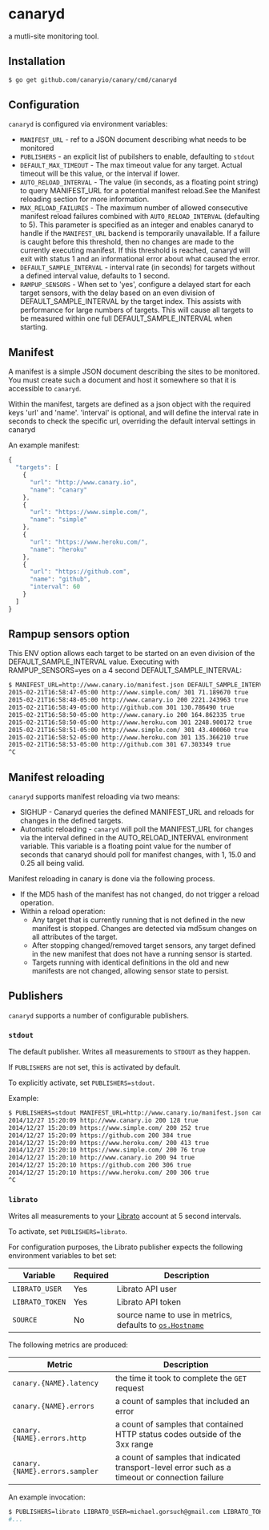 canaryd
======

a mutli-site monitoring tool.

## Installation

```sh
$ go get github.com/canaryio/canary/cmd/canaryd
```

## Configuration

`canaryd` is configured via environment variables:

* `MANIFEST_URL` - ref to a JSON document describing what needs to be monitored
* `PUBLISHERS` - an explicit list of pubilshers to enable, defaulting to `stdout`
* `DEFAULT_MAX_TIMEOUT` - The max timeout value for any target. Actual timeout will be this value, or the interval if lower.
* `AUTO_RELOAD_INTERVAL` - The value (in seconds, as a floating point string) to query MANIFEST_URL for a potential manifest reload.See the Manifest reloading section for more information.
* `MAX_RELOAD_FAILURES` - The maximum number of allowed consecutive manifest reload failures combined with `AUTO_RELOAD_INTERVAL` (defaulting to 5). This parameter is specified as an integer and enables canaryd to handle if the `MANIFEST_URL` backend is temporarily unavailable. If a failure is caught before this threshold, then no changes are made to the currently executing manifest. If this threshold is reached, canaryd will exit with status 1 and an informational error about what caused the error. 
* `DEFAULT_SAMPLE_INTERVAL` - interval rate (in seconds) for targets without a defined interval value, defaults to 1 second.
* `RAMPUP_SENSORS` - When set to 'yes', configure a delayed start for each target sensors, with the delay based on an even division of DEFAULT_SAMPLE_INTERVAL by the target index. This assists with performance for large numbers of targets. This will cause all targets to be measured within one full DEFAULT_SAMPLE_INTERVAL when starting.

## Manifest

A manifest is a simple JSON document describing the sites to be monitored.  You must create such a document and host it somewhere so that it is accessible to `canaryd`.

Within the manifest, targets are defined as a json object with the required keys 'url' and 'name'. 'interval' is optional, and will define the interval rate in seconds to check the specific url, overriding the default interval settings in canaryd

An example manifest:

```js
{
  "targets": [
    {
      "url": "http://www.canary.io",
      "name": "canary"
    },
    {
      "url": "https://www.simple.com/",
      "name": "simple"
    },
    {
      "url": "https://www.heroku.com/",
      "name": "heroku"
    },
    {
      "url": "https://github.com",
      "name": "github",
      "interval": 60
    }
  ]
}
```

## Rampup sensors option

This ENV option allows each target to be started on an even division of the DEFAULT_SAMPLE_INTERVAL value. Executing with RAMPUP_SENSORS=yes on
a 4 second DEFAULT_SAMPLE_INTERVAL:

```sh
$ MANIFEST_URL=http://www.canary.io/manifest.json DEFAULT_SAMPLE_INTERVAL=4 RAMPUP_SENSORS=yes ./canaryd
2015-02-21T16:58:47-05:00 http://www.simple.com/ 301 71.189670 true
2015-02-21T16:58:48-05:00 http://www.canary.io 200 2221.243963 true
2015-02-21T16:58:49-05:00 http://github.com 301 130.786490 true
2015-02-21T16:58:50-05:00 http://www.canary.io 200 164.862335 true
2015-02-21T16:58:50-05:00 http://www.heroku.com 301 2248.900172 true
2015-02-21T16:58:51-05:00 http://www.simple.com/ 301 43.400060 true
2015-02-21T16:58:52-05:00 http://www.heroku.com 301 135.366210 true
2015-02-21T16:58:53-05:00 http://github.com 301 67.303349 true
^C
```

## Manifest reloading

`canaryd` supports manifest reloading via two means:

- SIGHUP - Canaryd queries the defined MANIFEST_URL and reloads for changes in the defined targets.
- Automatic reloading - `canaryd` will poll the MANIFEST_URL for changes via the interval defined in the AUTO_RELOAD_INTERVAL environment variable. This variable is a floating point value for the number of seconds that canaryd should poll for manifest changes, with 1, 15.0 and 0.25 all being valid. 

Manifest reloading in canary is done via the following process.
- If the MD5 hash of the manifest has not changed, do not trigger a reload operation.
- Within a reload operation:
    - Any target that is currently running that is not defined in the new manifest is stopped. Changes are detected via md5sum changes on all attributes of the target.
    - After stopping changed/removed target sensors, any target defined in the new manifest that does not have a running sensor is started.
    - Targets running with identical definitions in the old and new manifests are not changed, allowing sensor state to persist.

## Publishers

`canaryd` supports a number of configurable publishers.

### `stdout`

The default publisher.  Writes all measurements to `STDOUT` as they happen.

If `PUBLISHERS` are not set, this is activated by default.

To explicitly activate, set `PUBLISHERS=stdout`.

Example:

```sh
$ PUBLISHERS=stdout MANIFEST_URL=http://www.canary.io/manifest.json canaryd
2014/12/27 15:20:09 http://www.canary.io 200 128 true
2014/12/27 15:20:09 https://www.simple.com/ 200 252 true
2014/12/27 15:20:09 https://github.com 200 384 true
2014/12/27 15:20:09 https://www.heroku.com/ 200 413 true
2014/12/27 15:20:10 https://www.simple.com/ 200 76 true
2014/12/27 15:20:10 http://www.canary.io 200 94 true
2014/12/27 15:20:10 https://github.com 200 306 true
2014/12/27 15:20:10 https://www.heroku.com/ 200 306 true
^C
```

### `librato`

Writes all measurements to your [Librato](https://www.librato.com/) account at 5 second intervals.

To activate, set `PUBLISHERS=librato`.

For configuration purposes, the Librato publisher expects the following environment variables to bet set:

| Variable | Required | Description |
| -------- | -------- | ----------- |
| `LIBRATO_USER` | Yes | Librato API user |
| `LIBRATO_TOKEN` | Yes | Librato API token |
| `SOURCE` | No | source name to use in metrics, defaults to [`os.Hostname`](http://golang.org/pkg/os/#Hostname) |

The following metrics are produced:

| Metric | Description |
| ------ | ----------- |
| `canary.{NAME}.latency` | the time it took to complete the `GET` request |
| `canary.{NAME}.errors` | a count of samples that included an error |
| `canary.{NAME}.errors.http` | a count of samples that contained HTTP status codes outside of the 3xx range |
| `canary.{NAME}.errors.sampler` | a count of samples that indicated transport-level error such as a timeout or connection failure |

An example invocation:

```sh
$ PUBLISHERS=librato LIBRATO_USER=michael.gorsuch@gmail.com LIBRATO_TOKEN=REDACTED MANIFEST_URL=http://www.canary.io/manifest.json canaryd
#...
```
